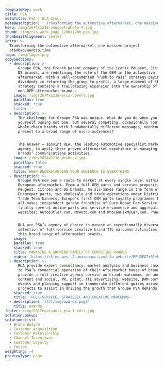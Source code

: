 ```yaml
---
templateKey: work
title: PSA
metaTitle: PSA | RLA Group
metaDescription: ' Transforming the automotive aftermarket, one massive project at a time'
hero: /img/2674x1218-peugeot-photo-4.jpg
thumb: /img/rla_work_page_1200x1200_psa.jpg
thumbnailAlignment: center
intro: >-
  Transforming the automotive aftermarket, one massive project
  at&nbsp;a&nbsp;time
logo: /img/logos.png
copySections:
  - description: >-
      Groupe PSA, the French parent company of the iconic Peugeot, Citroen and
      DS brands, are redefining the role of the OEM in the automotive
      aftermarket. With a well-documented ‘Push to Pass’ strategy paying huge
      dividends in returning the group to profit, a large element of that
      strategy contains a trailblazing expansion into the ownership of several
      non-OEM aftermarket brands.
    image: /img/2674x1218-ercs-covers.jpg
    parallax: true
    stacked: true
    title: ''
  - description: >-
      The challenge for Groupe PSA was unique. What do you do when you find
      yourself owning not one, but several competing, occasionally conflicting
      whole-chain brands with fundamentally different messages, needing to
      present to a broad range of micro-audiences? 


      The answer – appoint RLA, the leading automotive specialist marketing
      agency, to apply their proven aftermarket experience in managing your
      brands’ communications activities.
    image: /img/2674x1218-perks-4.jpg
    parallax: false
    stacked: true
    title: WHEN UNDERSTANDING YOUR AUDIENCE IS EVERYTHING
  - description: >-
      Groupe PSA now own a route to market at every single level within the
      European aftermarket. From a full OEM parts and service proposition for
      Peugeot, Citroen and DS brands, an all-makes range in the form of
      Eurorepar parts, two wholesale and trade operations under Distrigo and
      Trade Team banners, Europe’s first OEM parts loyalty programme: PERKS, the
      all-makes independent garage franchise of Euro Repar Car Service, and
      finally several online parts and service e-commerce and aggregation
      websites: Autobutler.com, MrAuto.com and WhoCanFixMyCar.com. Phew! 


      RLA are PSA’s agency of choice to manage an exceptionally diverse
      selection of full-service creative brand TTL marcomms activities behind
      this broad range of aftermarket brands.
    image: ''
    parallax: true
    stacked: true
    title: MANAGING A GROWING FAMILY OF COMPETING BRANDS
    video: 'https://s3.eu-west-2.amazonaws.com/rla-website/PEUGEOT+01+BRAKING_V1_1.mp4'
  - description: >-
      RLA provide expert consultancy, market analysis and business case support
      to PSA’s commercial operation of their Aftermarket house of brands. We
      provide a full creative agency service on brand, marcomms, on and offline,
      content and social, PR, print, TTL advertising, website, DAM portal,
      events and planning support in innumerate different guises across numerous
      projects to assist in driving the growth that Groupe PSA demands.
    stacked: true
    title: 'FULL-SERVICE, STRATEGIC AND CREATIVE MARCOMMS'
  - description: '![](/img/awards.png)'
    title: Awards
footer: /img/2017equipauto_psa-1-edit.jpg
solutionLookup: ''
solutionsList:
  - Brand Desire
  - Customer Acquisition
  - Customer Relationship
  - Channel Incentives
  - Customer Loyalty
  - Cortex
weighting: -4
previewType: page
---
```



